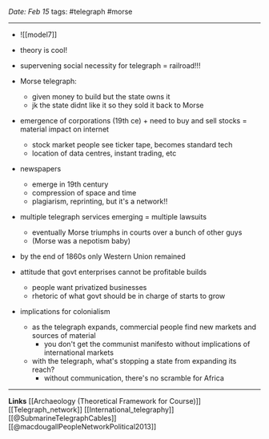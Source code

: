 *Date: Feb 15*
tags: #telegraph #morse 

---
- ![[model7]]
- theory is cool!  

- supervening social necessity for telegraph = railroad!!!

- Morse telegraph:
	- given money to build but the state owns it
	- jk the state didnt like it so they sold it back to Morse

- emergence of corporations (19th ce) + need to buy and sell stocks =  material impact on internet
	- stock market people see ticker tape, becomes standard tech
	- location of data centres, instant trading, etc

- newspapers
	- emerge in 19th century
	- compression of space and time
	- plagiarism, reprinting, but it's a network!!

- multiple telegraph services emerging = multiple lawsuits
	- eventually Morse triumphs in courts over a bunch of other guys
	- (Morse was a nepotism baby)
- by the end of 1860s only Western Union remained

- attitude that govt enterprises cannot be profitable builds
	- people want privatized businesses
	- rhetoric of what govt should be in charge of starts to  grow

- implications for colonialism
	- as the telegraph expands, commercial people find new markets and sources of material
		- you don't get the communist manifesto without implications of international markets
	- with the telegraph, what's stopping a state from expanding its reach?
		- without communication, there's no scramble for Africa



---
**Links**
[[Archaeology (Theoretical Framework for Course)]]
[[Telegraph_network]]
[[International_telegraphy]]
[[@SubmarineTelegraphCables]]
[[@macdougallPeopleNetworkPolitical2013]]


